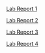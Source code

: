 [Lab Report 1](lab-report-1-week-2.md) 

[Lab Report 2](lab-report-2.md)

[Lab Report 3](lab-report-3-week-6.md)

[Lab Report 4](lab-report-4-week-8.md)




